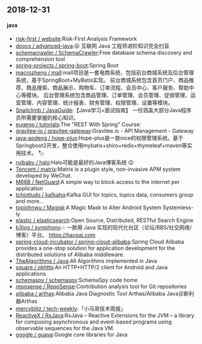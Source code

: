 ## 2018-12-31

#### java
* [risk-first / website](https://github.com/risk-first/website):Risk-First Analysis Framework
* [doocs / advanced-java](https://github.com/doocs/advanced-java):😮 互联网 Java 工程师进阶知识完全扫盲
* [schemacrawler / SchemaCrawler](https://github.com/schemacrawler/SchemaCrawler):Free database schema discovery and comprehension tool
* [spring-projects / spring-boot](https://github.com/spring-projects/spring-boot):Spring Boot
* [macrozheng / mall](https://github.com/macrozheng/mall):mall项目是一套电商系统，包括前台商城系统及后台管理系统，基于SpringBoot+MyBatis实现。 前台商城系统包含首页门户、商品推荐、商品搜索、商品展示、购物车、订单流程、会员中心、客户服务、帮助中心等模块。 后台管理系统包含商品管理、订单管理、会员管理、促销管理、运营管理、内容管理、统计报表、财务管理、权限管理、设置等模块。
* [Snailclimb / JavaGuide](https://github.com/Snailclimb/JavaGuide):【Java学习+面试指南】 一份涵盖大部分Java程序员所需要掌握的核心知识。
* [eugenp / tutorials](https://github.com/eugenp/tutorials):The "REST With Spring" Course:
* [gravitee-io / gravitee-gateway](https://github.com/gravitee-io/gravitee-gateway):Gravitee.io - API Management - Gateway
* [java-aodeng / hope-plus](https://github.com/java-aodeng/hope-plus):Hope-plus是一款nice的权限管理系统。基于Springboot2开发，整合使用mybatis+shiro+redis+thymeleaf+maven等实用技术。 🏷
* [ruibaby / halo](https://github.com/ruibaby/halo):Halo可能是最好的Java博客系统 😉
* [Tencent / matrix](https://github.com/Tencent/matrix):Matrix is a plugin style, non-invasive APM system developed by WeChat.
* [M66B / NetGuard](https://github.com/M66B/NetGuard):A simple way to block access to the internet per application
* [tchiotludo / kafkahq](https://github.com/tchiotludo/kafkahq):Kafka GUI for topics, topics data, consumers group and more...
* [topjohnwu / Magisk](https://github.com/topjohnwu/Magisk):A Magic Mask to Alter Android System Systemless-ly
* [elastic / elasticsearch](https://github.com/elastic/elasticsearch):Open Source, Distributed, RESTful Search Engine
* [b3log / symphony](https://github.com/b3log/symphony):🎶 一款用 Java 实现的现代化社区（论坛/BBS/社交网络/博客）平台。 https://hacpai.com
* [spring-cloud-incubator / spring-cloud-alibaba](https://github.com/spring-cloud-incubator/spring-cloud-alibaba):Spring Cloud Alibaba provides a one-stop solution for application development for the distributed solutions of Alibaba middleware.
* [TheAlgorithms / Java](https://github.com/TheAlgorithms/Java):All Algorithms implemented in Java
* [square / okhttp](https://github.com/square/okhttp):An HTTP+HTTP/2 client for Android and Java applications.
* [schemaspy / schemaspy](https://github.com/schemaspy/schemaspy):SchemaSpy code home
* [reposense / RepoSense](https://github.com/reposense/RepoSense):Contribution analysis tool for Git repositories
* [alibaba / arthas](https://github.com/alibaba/arthas):Alibaba Java Diagnostic Tool Arthas/Alibaba Java诊断利器Arthas
* [mercyblitz / tech-weekly](https://github.com/mercyblitz/tech-weekly):「小马哥技术周报」
* [ReactiveX / RxJava](https://github.com/ReactiveX/RxJava):RxJava – Reactive Extensions for the JVM – a library for composing asynchronous and event-based programs using observable sequences for the Java VM.
* [google / guava](https://github.com/google/guava):Google core libraries for Java
